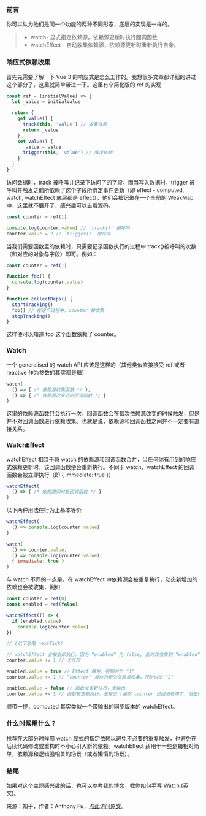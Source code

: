 ### 前言

你可以认为他们是同一个功能的两种不同形态，底层的实现是一样的。
> * watch- 显式指定依赖源，依赖源更新时执行回调函数
> * watchEffect - 自动收集依赖源，依赖源更新时重新执行自身。

### 响应式依赖收集

首先先需要了解一下 Vue 3 的响应式是怎么工作的。我想很多文章都详细的讲过这个部分了，这里就简单带过一下。这里有个简化版的 ref 的实现：
``` javascript
const ref = (initialValue) => {
  let _value = initialValue

  return {
    get value() {
      track(this, 'value') // 收集依赖
      return _value
    },
    set value() {
      _value = value
      trigger(this, 'value') // 触发依赖
    }
  }
}

```
访问数据时，track 被呼叫并记录下访问了的字段。而当写入数据时，trigger 被呼叫并触发之前所依赖了这个字段所绑定事件更新（即 effect - computed, watch, watchEffect 底层都是 effect），他们会被记录在一个全局的 WeakMap 中，这里就不展开了，感兴趣可以去看源码。
``` javascript
const counter = ref(1)

console.log(counter.value) // `track()` 被呼叫
counter.value = 2 // `trigger()` 被呼叫
```

当我们需要函数里的依赖时，只需要记录函数执行的过程中 track()被呼叫的次数（和对应的对象与字段）即可。例如：
``` javascript
const counter = ref(1)

function foo() {
  console.log(counter.value)
}

function collectDeps() {
  startTracking()
  foo() // 在这个过程中，counter 被收集
  stopTracking()
}
```
这样便可以知道 foo 这个函数依赖了 counter。

### Watch

一个 generalised 的 watch API 应该是这样的（其他类似直接接受 ref 或者 reactive 作为参数的其实都是糖）
``` javascript
watch(
  () => { /* 依赖源收集函数 */ },
  () => { /* 依赖源改变时的回调函数 */ }
)
```
这里的依赖源函数只会执行一次，回调函数会在每次依赖源改变的时候触发，但是并不对回调函数进行依赖收集。也就是说，依赖源和回调函数之间并不一定要有直接关系。

### WatchEffect

watchEffect 相当于将 watch 的依赖源和回调函数合并，当任何你有用到的响应式依赖更新时，该回调函数便会重新执行。不同于 watch，watchEffect 的回调函数会被立即执行（即 { immediate: true }）
```javascript
watchEffect(
  () => { /* 依赖源同时是回调函数 */ }
)
```
以下两种用法在行为上基本等价

```javascript
watchEffect(
  () => console.log(counter.value)
)

watch(
  () => counter.value,
  () => console.log(counter.value),
  { immediate: true }
)
```

与 watch 不同的一点是，在 watchEffect 中依赖源会被重复执行，动态新增加的依赖也会被收集，例如
``` javascript
const counter = ref(0)
const enabled = ref(false)

watchEffect(() => {
  if (enabled.value)
    console.log(counter.value)
})

// (以下忽略 nextTick)

// watchEffect 会被立即执行，因为 “enabled“ 为 false, 此时仅收集到 “enabled“ 依赖
counter.value += 1 // 无反应

enabled.value = true // Effect 触发，控制台出 "1"
counter.value += 1 // “counter“ 被作为新的依赖被收集，控制台出 "2"

enabled.value = false // 函数被重新执行，无输出
counter.value += 1 // 函数被重新执行，无输出 (虽然 counter 已经没有用了，但是作为依赖还是会触发函数）
```
顺带一提，computed 其实类似一个带输出的同步版本的 watchEffect。

### 什么时候用什么？

推荐在大部分时候用 watch 显式的指定依赖以避免不必要的重复触发，也避免在后续代码修改或重构时不小心引入新的依赖。watchEffect 适用于一些逻辑相对简单，依赖源和逻辑强相关的场景（或者懒惰的场景）。

### 结尾

如果对这个主题感兴趣的话，也可以参考我的[博文](https://antfu.me/posts/watch-with-reactivity)，教你如何手写 Watch (英文)。

来源：知乎，作者：Anthony Fu，[点此访问原文](https://www.zhihu.com/question/462378193/answer/1916657458)。